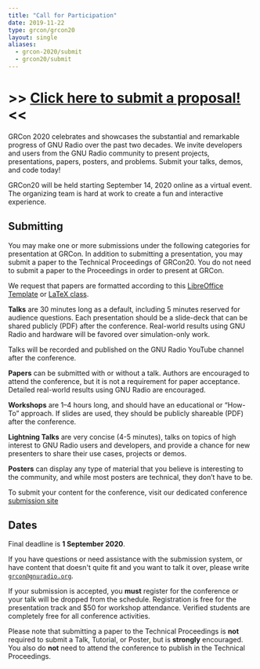 ```yaml
---
title: "Call for Participation"
date: 2019-11-22
type: grcon/grcon20
layout: single
aliases:
  - grcon-2020/submit
  - grcon20/submit
---
```


# >>  [Click here to submit a proposal!](https://www.openconf.org/GRCon20/author/submit.php) <<

GRCon 2020 celebrates and showcases the substantial and remarkable progress of
GNU Radio over the past two decades. We invite developers and users from the GNU
Radio community to present projects, presentations, papers, posters, and
problems. Submit your talks, demos, and code today!

GRCon20 will be held starting September 14, 2020 online as a virtual event. The organizing team is hard at
work to create a fun and interactive experience.

## Submitting

You may make one or more submissions under the following categories for
presentation at GRCon. In addition to submitting a presentation, you may submit
a paper to the Technical Proceedings of GRCon20. You do not need to submit a
paper to the Proceedings in order to present at GRCon.

We request that papers are formatted according to this [LibreOffice
Template](/grcon_format_libreoffice.odt) or [LaTeX class](/grcon.tar.gz).

**Talks** are 30 minutes long as a default, including 5 minutes reserved for audience
questions. Each presentation should be a slide-deck that can be shared publicly
(PDF) after the conference. Real-world results using GNU Radio and hardware
will be favored over simulation-only work.

Talks will be recorded and published on the GNU Radio YouTube channel after the
conference.

**Papers** can be submitted with or without a talk.  Authors are encouraged to
attend the conference, but it is not a requirement for paper acceptance.
Detailed real-world results using GNU Radio are encouraged.

**Workshops** are 1–4 hours long, and should have an educational or “How-To”
approach. If slides are used, they should be
publicly shareable (PDF) after the conference.

**Lightning Talks** are very concise (4-5 minutes), talks on topics of high
interest to GNU Radio users and developers, and provide a chance for new
presenters to share their use cases, projects or demos.

**Posters** can display any type of material that you believe is interesting to
the community, and while most posters are technical, they don’t have to be. 

To submit your content for the conference, visit our dedicated conference
[submission site](https://www.openconf.org/GRCon20/author/submit.php)

## Dates

Final deadline is  **1 September 2020**.

If you have questions or need assistance with the submission system, or have
content that doesn't quite fit and you want to talk it over, please write
[`grcon@gnuradio.org`](mailto:grcon@gnuradio.org). 

If your submission is accepted, you **must** register for the conference or
your talk will be dropped from the schedule. Registration is free for the 
presentation track and $50 for workshop attendance. Verified students are 
completely free for all conference activities. 

Please note that submitting a paper to the Technical Proceedings is **not**
required to submit a Talk, Tutorial, or Poster, but is **strongly** encouraged.
You also do **not** need to attend the conference to publish in the Technical
Proceedings.

